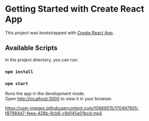 # Getting Started with Create React App

This project was bootstrapped with [Create React App](https://github.com/facebook/create-react-app).

## Available Scripts

In the project directory, you can run:

### `npm install`

### `npm start`



Runs the app in the development mode.\
Open [http://localhost:3000](http://localhost:3000) to view it in your browser.



https://user-images.githubusercontent.com/10669515/170497905-f87984d7-feea-428b-9cb6-c9d145e01bcd.mp4

